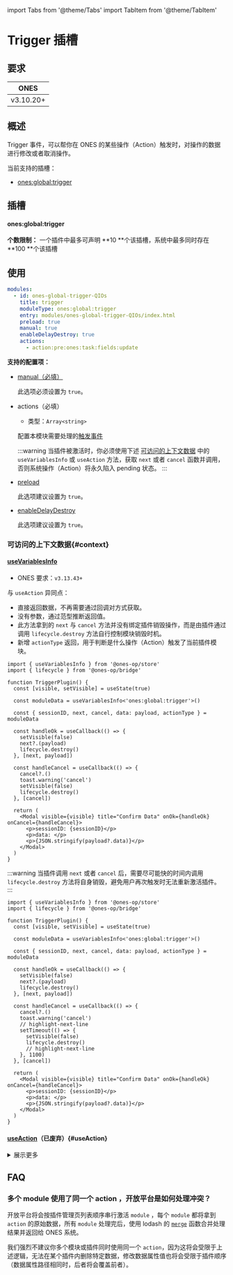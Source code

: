 import Tabs from '@theme/Tabs'
import TabItem from '@theme/TabItem'

# Trigger 插槽

## 要求

|   ONES    |
| :-------: |
| v3.10.20+ |

## 概述

Trigger 事件，可以帮你在 ONES 的某些操作（Action）触发时，对操作的数据进行修改或者取消操作。

当前支持的插槽：

- [ones:global:trigger](#onesglobaltrigger)

## 插槽

#### ones:global:trigger

**个数限制：** 一个插件中最多可声明 **10 **个该插槽，系统中最多同时存在 **100 **个该插槽

## 使用

```yaml
modules:
  - id: ones-global-trigger-QIOs
    title: trigger
    moduleType: ones:global:trigger
    entry: modules/ones-global-trigger-QIOs/index.html
    preload: true
    manual: true
    enableDelayDestroy: true
    actions:
      - action:pre:ones:task:fields:update
```

**支持的配置项：**

- [manual（必填）](../../../../reference/config/plugin.yaml#manual)

  此选项必须设置为 `true`。

- actions（必填）

  - 类型：`Array<string>`

  配置本模块需要处理的[触发事件](./list)

  :::warning
  当插件被激活时，你必须使用下述 [可访问的上下文数据](#context) 中的 `useVariablesInfo` 或 `useAction` 方法，获取 `next` 或者 `cancel` 函数并调用，否则系统操作（Action）将永久陷入 pending 状态。
  :::

- [preload](../../../../reference/config/plugin.yaml#preload)

  此选项建议设置为 `true`。

- [enableDelayDestroy](../../../../reference/config/plugin.yaml#enabledelaydestroy)

  此选项建议设置为 `true`。

### 可访问的上下文数据{#context}

#### [useVariablesInfo](../../../../reference/packages/store/store.md#useVariablesInfo)

- ONES 要求：`v3.13.43+`

与 `useAction` 异同点：

- 直接返回数据，不再需要通过回调对方式获取。
- 没有参数，通过范型推断返回值。
- 此方法拿到的 `next` 与 `cancel` 方法并没有绑定插件销毁操作，而是由插件通过调用 `lifecycle.destroy` 方法自行控制模块销毁时机。
- 新增 `actionType` 返回，用于判断是什么操作（Action）触发了当前插件模块。

<Tabs>
<TabItem value="1" label="enableDelayDestroy: true">

```tsx
import { useVariablesInfo } from '@ones-op/store'
import { lifecycle } from '@ones-op/bridge'

function TriggerPlugin() {
  const [visible, setVisible] = useState(true)

  const moduleData = useVariablesInfo<'ones:global:trigger'>()

  const { sessionID, next, cancel, data: payload, actionType } = moduleData

  const handleOk = useCallback(() => {
    setVisible(false)
    next?.(payload)
    lifecycle.destroy()
  }, [next, payload])

  const handleCancel = useCallback(() => {
    cancel?.()
    toast.warning('cancel')
    setVisible(false)
    lifecycle.destroy()
  }, [cancel])

  return (
    <Modal visible={visible} title="Confirm Data" onOk={handleOk} onCancel={handleCancel}>
      <p>sessionID: {sessionID}</p>
      <p>data: </p>
      <p>{JSON.stringify(payload?.data)}</p>
    </Modal>
  )
}
```

</TabItem>
<TabItem value="2" label="enableDelayDestroy: false">

:::warning
当插件调用 `next` 或者 `cancel` 后，需要尽可能快的时间内调用 `lifecycle.destroy` 方法将自身销毁，避免用户再次触发时无法重新激活插件。
:::

```tsx
import { useVariablesInfo } from '@ones-op/store'
import { lifecycle } from '@ones-op/bridge'

function TriggerPlugin() {
  const [visible, setVisible] = useState(true)

  const moduleData = useVariablesInfo<'ones:global:trigger'>()

  const { sessionID, next, cancel, data: payload, actionType } = moduleData

  const handleOk = useCallback(() => {
    setVisible(false)
    next?.(payload)
    lifecycle.destroy()
  }, [next, payload])

  const handleCancel = useCallback(() => {
    cancel?.()
    toast.warning('cancel')
    // highlight-next-line
    setTimeout(() => {
      setVisible(false)
      lifecycle.destroy()
      // highlight-next-line
    }, 1100)
  }, [cancel])

  return (
    <Modal visible={visible} title="Confirm Data" onOk={handleOk} onCancel={handleCancel}>
      <p>sessionID: {sessionID}</p>
      <p>data: </p>
      <p>{JSON.stringify(payload?.data)}</p>
    </Modal>
  )
}
```

</TabItem>
</Tabs>

#### [useAction](../../../../reference/packages/store/store.md#useAction)（已废弃）{#useAction}

<details>
<summary>展示更多</summary>

```tsx
import { useAction } from '@ones-op/store'

function TriggerPlugin() {
  const [visible, setVisible] = useState(false)
  const [sessionID, setSessionID] = useState('')
  const [payload, setPayload] = useState<Record<string, any>>()
  const onOkRef = useRef<Function>()
  const onCancelRef = useRef<Function>()

  useAction('action:pre:ones:task:fields:update', ({ sessionID, next, data, cancel }) => {
    console.log('task fields update data: ', data)
    setSessionID(sessionID)
    setPayload(data)
    onOkRef.current = next
    onCancelRef.current = cancel
    setVisible(true)
  })

  const handleOk = useCallback(() => {
    setVisible(false)
    onOkRef.current?.(payload)
  }, [payload])

  const handleCancel = useCallback(() => {
    setVisible(false)
    toast.warning('cancel')
    setTimeout(() => {
      onCancelRef.current?.()
    }, 1100)
  }, [])

  return (
    <Modal visible={visible} title="Confirm Data" onOk={handleOk} onCancel={handleCancel}>
      <p>sessionID: {sessionID}</p>
      <p>data: </p>
      <p>{JSON.stringify(payload?.data)}</p>
    </Modal>
  )
}
```

</details>

## FAQ

<h3>多个 module 使用了同一个 action ，开放平台是如何处理冲突？</h3>

开放平台将会按插件管理页列表顺序串行激活 `module` ，每个 `module` 都将拿到 `action` 的原始数据，所有 `module` 处理完后，使用 lodash 的 [`merge`](https://lodash.com/docs/#merge) 函数合并处理结果并返回给 ONES 系统。

我们强烈不建议你多个模块或插件同时使用同一个 `action`，因为这将会受限于上述逻辑，无法在某个插件内删除特定数据，修改数据属性值也将会受限于插件顺序（数据属性路径相同时，后者将会覆盖前者）。
